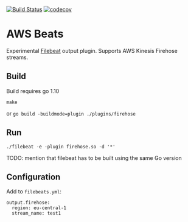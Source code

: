 [![Build Status](https://travis-ci.org/s12v/awsbeats.svg?branch=master)](https://travis-ci.org/s12v/awsbeats)
[![codecov](https://codecov.io/gh/s12v/awsbeats/branch/master/graph/badge.svg)](https://codecov.io/gh/s12v/awsbeats)

# AWS Beats

Experimental [Filebeat](https://github.com/elastic/beats) output plugin.
Supports AWS Kinesis Firehose streams.

## Build

Build requires go 1.10
```
make
```
or `go build -buildmode=plugin ./plugins/firehose`

## Run

```
./filebeat -e -plugin firehose.so -d '*'
```

TODO: mention that filebeat has to be built using the same Go version

## Configuration

Add to `filebeats.yml`:
```
output.firehose:
  region: eu-central-1
  stream_name: test1
```
